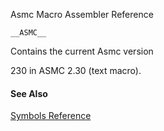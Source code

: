 Asmc Macro Assembler Reference

    __ASMC__


Contains the current Asmc version

230 in ASMC 2.30 (text macro).

#### See Also

[Symbols Reference](readme.md)
